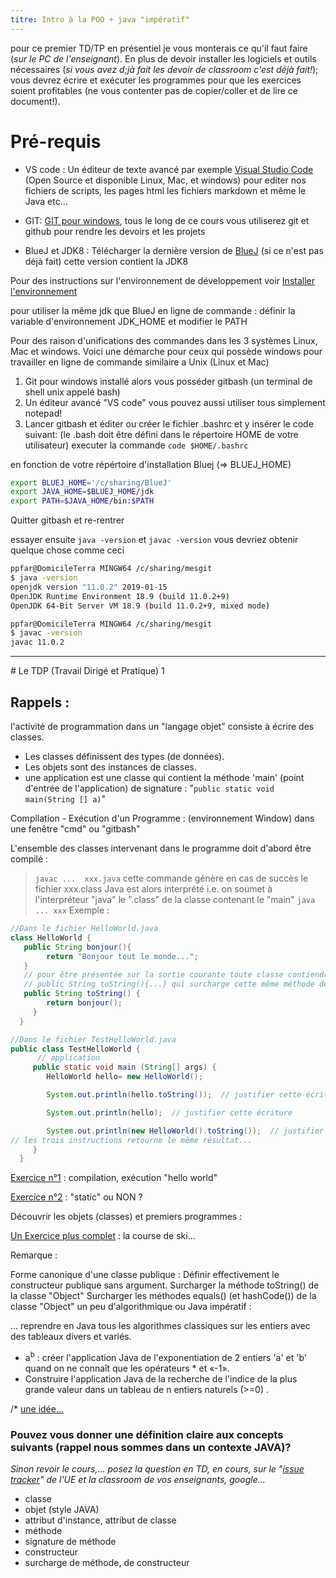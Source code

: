 ```yaml
---
titre: Intro à la POO + java "impératif"
---
```


pour ce premier TD/TP en présentiel je vous monterais ce qu'il faut faire (_sur le PC de l'enseignant_). En plus de devoir installer les logiciels et outils nécessaires (_si vous avez d;jà fait les devoir de classroom c'est déjà fait!_); vous devrez écrire et exécuter les programmes pour que les exercices soient profitables (ne vous contenter pas de copier/coller et de lire ce document!).

# Pré-requis

* VS code : Un éditeur de texte avancé par exemple [Visual Studio Code](https://code.visualstudio.com/download) (Open Source et disponible Linux, Mac, et windows) pour editer nos fichiers de scripts, les pages html les fichiers markdown et même le Java etc...

* GIT: [GIT pour windows](https://git-scm.com/download/win), tous le long de ce cours vous utiliserez git et github pour rendre les devoirs et les projets
* BlueJ et JDK8 : Télécharger la dernière version de [BlueJ](https://www.bluej.org/) (si ce n'est pas déjà fait) cette version contient la JDK8

Pour des instructions sur l'environnement de développement voir [Installer l'environnement](/NFP121/TP/tp0)

pour utiliser la même jdk que BlueJ en ligne de commande : définir la variable d'environnement JDK_HOME et modifier le PATH

Pour des raison d'unifications des commandes dans les 3 systèmes Linux, Mac et windows. Voici une démarche pour ceux qui possède windows pour travailler en ligne de commande similaire a Unix (Linux et Mac)

1. Git pour windows installé alors vous posséder gitbash (un terminal de shell unix appelé bash)
2. Un éditeur avancé "VS code" vous pouvez aussi utiliser tous simplement notepad!
2. Lancer gitbash et éditer ou créer le fichier .bashrc et y insérer le code suivant: (le .bash doit être défini dans le répertoire HOME de votre utilisateur) executer la commande ```code $HOME/.bashrc``` 

en fonction de votre répértoire d'installation Bluej (=> BLUEJ_HOME)
```bash
export BLUEJ_HOME='/c/sharing/BlueJ'
export JAVA_HOME=$BLUEJ_HOME/jdk
export PATH=$JAVA_HOME/bin:$PATH
```

Quitter gitbash et re-rentrer

essayer ensuite ```java -version``` et `javac -version`
vous devriez obtenir quelque chose comme ceci
```bash
ppfar@DomicileTerra MINGW64 /c/sharing/mesgit
$ java -version
openjdk version "11.0.2" 2019-01-15
OpenJDK Runtime Environment 18.9 (build 11.0.2+9)
OpenJDK 64-Bit Server VM 18.9 (build 11.0.2+9, mixed mode)

ppfar@DomicileTerra MINGW64 /c/sharing/mesgit
$ javac -version
javac 11.0.2

```
<hr/>
# Le TDP (Travail Dirigé et Pratique) 1

## Rappels :

l'activité de programmation dans un "langage objet" consiste à écrire des classes.
* Les classes définissent des types (de données).
* Les objets sont des instances de classes.
* une application est une classe qui contient  la méthode  'main' (point d'entrée de l'application) de signature : "`public static void main(String [] a)`"

Compilation - Exécution d'un Programme : (environnement Window) dans une fenêtre "cmd" ou "gitbash"

L'ensemble des classes intervenant dans le programme doit d'abord être compilé :
> `javac ...  xxx.java`  cette commande génère en cas de succès le fichier xxx.class
Java est alors interprété i.e. on soumet à l'interpréteur "java" le ".class" de la classe contenant le "main" `java ... xxx`
Exemple :

```java
//Dans le fichier HelloWorld.java
class HelloWorld {
   public String bonjour(){ 
        return "Bonjour tout le monde...";
   } 
   // pour être présentée sur la sortie courante toute classe contiendra une méthode de signature  
   // public String toString(){...} qui surcharge cette même méthode de la classe "Object"
   public String toString() { 
        return bonjour();
     } 
  }

//Dans le fichier TestHelloWorld.java
public class TestHelloWorld { 
      // application
     public static void main (String[] args) { 
        HelloWorld hello= new HelloWorld();

        System.out.println(hello.toString());  // justifier cette écriture

        System.out.println(hello);  // justifier cette écriture

        System.out.println(new HelloWorld().toString());  // justifier cette écriture
// les trois instructions retourne le même résultat...
     } 
  }
```

[Exercice n°1](Exercices/ED00.1.Hello) : compilation, exécution "hello world"

[Exercice n°2](Exercices/ED00.2) : "static" ou NON ?

Découvrir les objets (classes) et premiers programmes :

[Un Exercice  plus complet](Exercices/ED00_CourseSki) : la course de ski...

Remarque :

Forme canonique d'une classe publique :
Définir  effectivement le constructeur publique sans argument.
Surcharger la méthode toString() de la classe "Object"
Surcharger les méthodes equals() (et hashCode()) de la classe "Object"
un peu d'algorithmique ou Java impératif :

... reprendre en Java tous les algorithmes classiques sur les entiers avec des tableaux divers et variés.

* a<sup>b</sup> :  créer l'application Java de l'exponentiation de 2 entiers 'a' et 'b' quand on ne connaît que les opérateurs * et «-1».
* Construire l'application Java de la recherche de l'indice de la plus grande valeur dans un tableau  de n entiers naturels (>=0) .

/* [une idée...](ID_ED00.java_imp)

### Pouvez vous donner une définition claire aux concepts suivants (rappel nous sommes dans un contexte JAVA)? 
_Sinon revoir le cours,... posez la question en TD, en cours, sur le "[issue tracker](https://github.com/ISSAE/NFP121/issues)" de l'UE et la classroom de vos enseignants, google..._ 

* classe
* objet (style JAVA)
* attribut d'instance, attribut de classe
* méthode
* signature de méthode
* constructeur
* surcharge de méthode, de constructeur

  

